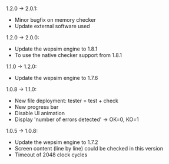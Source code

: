 
1.2.0 -> 2.0.1:
* Minor bugfix on memory checker
* Update external software used

1.2.0 -> 2.0.0:
* Update the wepsim engine to 1.8.1
* To use the native checker support from 1.8.1

1.1.0 -> 1.2.0:
* Update the wepsim engine to 1.7.6

1.0.8 -> 1.1.0:
* New file deployment: tester = test + check
* New progress bar
* Disable UI animation
* Display 'number of errors detected' -> OK=0, KO=1

1.0.5 -> 1.0.8:
* Update the wepsim engine to 1.7.2
* Screen content (line by line) could be checked in this version
* Timeout of 2048 clock cycles

